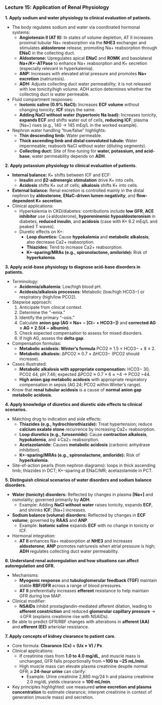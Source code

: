 ### Lecture 15: Application of Renal Physiology

**1. Apply sodium and water physiology to clinical evaluation of patients.**

- The body regulates sodium and water via coordinated hormonal systems:
  - **Angiotensin II (AT II):** In states of volume depletion, AT II increases proximal tubular Na+ reabsorption via the **NHE3** exchanger and stimulates **aldosterone** release, promoting Na+ reabsorption through **ENaC** in the collecting duct.
  - **Aldosterone:** Upregulates apical **ENaC** and **ROMK** and basolateral **Na+/K+-ATPase** to enhance Na+ reabsorption and K+ secretion (especially relevant in hyperkalemia).
  - **ANP:** Increases with elevated atrial pressure and promotes **Na+ excretion** (natriuresis).
  - **ADH:** Adjusts collecting duct water permeability; it is not released with low tonicity/high volume. ADH action determines whether the collecting duct is water permeable.
- Fluid compartment responses:
  - **Isotonic saline (0.9% NaCl):** Increases **ECF volume** without changing tonicity; **ICF** stays the same.
  - **Adding NaCl without water (hypertonic Na load):** Increases tonicity, **expands ECF** and shifts water out of cells, **reducing ICF**; plasma [Na+] rises (e.g., 140 → 145 mEq/L in the worked example).
- Nephron water handling “true/false” highlights:
  - **Thin descending limb:** Water permeable.
  - **Thick ascending limb and distal convoluted tubule:** Water impermeable; reabsorb NaCl without water (diluting segments).
  - **Collecting duct:** Site of fine-tuning for **water, potassium, and acid-base**; water permeability depends on **ADH**.

**2. Apply potassium physiology to clinical evaluation of patients.**

- **Internal balance:** K+ shifts between ICF and ECF:
  - **Insulin** and **β2-adrenergic stimulation** drive K+ into cells.
  - **Acidosis** shifts K+ out of cells; **alkalosis** shifts K+ into cells.
- **External balance:** Renal excretion is controlled mainly in the distal nephron by **aldosterone**, **ENaC-driven lumen negativity**, and **flow-dependent K+ secretion**.
- Clinical applications:
  - Hyperkalemia in CKD/diabetes: contributions include **low GFR**, **ACE inhibitor** use (↓aldosterone), **hyporeninemic hypoaldosteronism** in diabetes, **reduced insulin**, and **acidosis** (case with K+ 6.2 mEq/L and peaked T waves).
  - Diuretic effects on K+:
    - **Loop diuretics:** Cause **hypokalemia** and **metabolic alkalosis**; also decrease Ca2+ reabsorption.
    - **Thiazides:** Tend to increase Ca2+ reabsorption.
    - **K+-sparing/MRAs (e.g., spironolactone, amiloride):** Risk of **hyperkalemia**.

**3. Apply acid-base physiology to diagnose acid-base disorders in patients.**

- Terminology:
  - **Acidemia/alkalemia**: Low/high blood pH.
  - **Acidosis/alkalosis processes**: Metabolic (low/high HCO3−) or respiratory (high/low PCO2).
- Stepwise approach:
  1. Anticipate from clinical context.
  2. Determine the “-emia.”
  3. Identify the primary “-osis.”
  4. Calculate **anion gap (AG = Na+ − [Cl− + HCO3−])** and **corrected AG = AG + 2.5(4 − albumin)**.
  5. Check expected compensation to assess for mixed disorders.
  6. If high AG, assess the **delta gap**.
- Compensation formulas:
  - **Metabolic acidosis:** **Winter’s formula** PCO2 ≈ 1.5 × HCO3− + 8 ± 2.
  - **Metabolic alkalosis:** ΔPCO2 ≈ 0.7 × ΔHCO3− (PCO2 should increase).
- Cases illustrated:
  - **Metabolic alkalosis with appropriate compensation:** HCO3− 30, PCO2 44, pH 7.46; expected ΔPCO2 ≈ 0.7 × 6 ≈ +4 → PCO2 ~44.
  - **High anion gap metabolic acidosis** with appropriate respiratory compensation in sepsis (AG 24; PCO2 within Winter’s range).
- Know that **renal tubular acidosis** is a cause of **normal anion gap metabolic acidosis**.

**4. Apply knowledge of diuretics and diuretic side effects to clinical scenarios.**

- Matching drug to indication and side effects:
  - **Thiazides (e.g., hydrochlorothiazide):** Treat hypertension; reduce **calcium oxalate stone** recurrence by increasing Ca2+ reabsorption.
  - **Loop diuretics (e.g., furosemide):** Cause **contraction alkalosis**, **hypokalemia**, and ↓Ca2+ reabsorption.
  - **Acetazolamide:** Causes **metabolic acidosis** (carbonic anhydrase inhibition).
  - **K+-sparing/MRAs (e.g., spironolactone, amiloride):** Risk of **hyperkalemia**.
- Site-of-action pearls (from nephron diagrams): loops in thick ascending limb; thiazides in DCT; K+-sparing at ENaC/MR; acetazolamide in PCT.

**5. Distinguish clinical scenarios of water disorders and sodium balance disorders.**

- **Water (tonicity) disorders:** Reflected by changes in plasma **[Na+]** and osmolality; governed primarily by **ADH**.
  - Example: Adding **NaCl without water** raises tonicity, expands **ECF**, and shrinks **ICF**; [Na+] increases.
- **Sodium balance (volume) disorders:** Reflected by changes in **ECF volume**; governed by **RAAS** and **ANP**.
  - Example: **Isotonic saline** expands **ECF** with no change in tonicity or ICF.
- Hormonal integration:
  - **AT II** enhances Na+ reabsorption at **NHE3** and increases **aldosterone**; **ANP** promotes natriuresis when atrial pressure is high; **ADH** regulates collecting duct water permeability.

**6. Understand renal autoregulation and how situations can affect autoregulation and GFR.**

- Mechanisms:
  - **Myogenic response** and **tubuloglomerular feedback (TGF)** maintain stable **RBF/GFR** across a range of blood pressures.
  - **AT II** preferentially increases **efferent** resistance to help maintain GFR during low MAP.
- Clinical modifier:
  - **NSAIDs** inhibit prostaglandin-mediated afferent dilation, leading to **afferent constriction** and reduced **glomerular capillary pressure** → ↓GFR (explains creatinine rise with NSAIDs).
- Be able to predict GFR/RBF changes with alterations in **afferent (AA)** and **efferent (EE)** arteriolar resistance.

**7. Apply concepts of kidney clearance to patient care.**

- Core formula: **Clearance (Cx) = (Ux × V) / Px**.
- Clinical applications:
  - If creatinine rises from **1.0 to 4.0 mg/dL**, and muscle mass is unchanged, GFR falls proportionally from **~100 to ~25 mL/min**.
  - High muscle mass can elevate plasma creatinine despite normal GFR; a **24-hour urine** can clarify:
    - Example: Urine creatinine 2,880 mg/24 h and plasma creatinine 2.0 mg/dL yields clearance ≈ **100 mL/min**.
- Key principles highlighted: use measured **urine excretion and plasma concentration** to estimate clearance; interpret creatinine in context of generation (muscle mass) and secretion.
